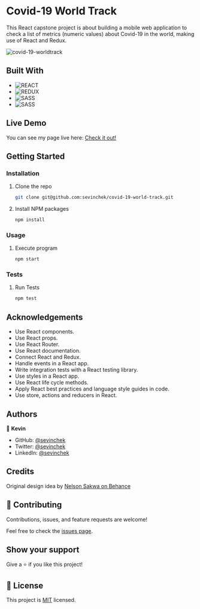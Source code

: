 # Covid-19 World Track

This React capstone project is about building a mobile web application to check a list of metrics (numeric values) about Covid-19 in the world, making use of React and Redux.

![covid-19-worldtrack](https://user-images.githubusercontent.com/39852288/133872777-afde504f-50ee-4903-9385-8c8c2b53c109.gif)

## Built With

- ![REACT](https://img.shields.io/badge/React-20232A?style=for-the-badge&logo=react&logoColor=61DAFB)  
- ![REDUX](https://img.shields.io/badge/Redux-593D88?style=for-the-badge&logo=redux&logoColor=white)  
- ![SASS](https://img.shields.io/badge/Sass-CC6699?style=for-the-badge&logo=sass&logoColor=white)  
- ![SASS](https://img.shields.io/badge/Jest-15C213?style=for-the-badge&logo=jest&logoColor=white)  

## Live Demo

You can see my page live here:
[Check it out!](https://sevinchek.github.io/metrics-webapp/)

## Getting Started

### Installation

1. Clone the repo

   ```sh
   git clone git@github.com:sevinchek/covid-19-world-track.git
   ```
2. Install NPM packages

   ```sh
   npm install
   ```
### Usage

1. Execute program

   ```sh
   npm start
   
### Tests
   
1. Run Tests

   ```sh
   npm test

## Acknowledgements

- Use React components.
- Use React props.
- Use React Router.
- Use React documentation.
- Connect React and Redux.
- Handle events in a React app.
- Write integration tests with a React testing library.
- Use styles in a React app.
- Use React life cycle methods.
- Apply React best practices and language style guides in code.
- Use store, actions and reducers in React.

## Authors

👤 **Kevin**

- GitHub: [@sevinchek](https://github.com/sevinchek)
- Twitter: [@sevinchek](https://twitter.com/sevinchek)
- LinkedIn: [@sevinchek](https://linkedin.com/in/sevinchek)

## Credits

Original design idea by [Nelson Sakwa on Behance](https://www.behance.net/sakwadesignstudio)

## 🤝 Contributing

Contributions, issues, and feature requests are welcome!

Feel free to check the [issues page](https://github.com/the-catalystmc/space-travelers-hub/issues).

## Show your support

Give a ⭐️ if you like this project!

## 📝 License

This project is [MIT](https://github.com/git/git-scm.com/blob/main/MIT-LICENSE.txt) licensed.

